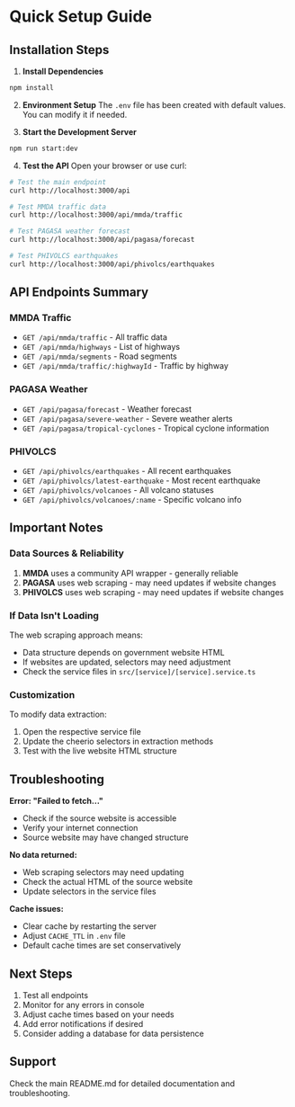 # Quick Setup Guide

## Installation Steps

1. **Install Dependencies**
```bash
npm install
```

2. **Environment Setup**
The `.env` file has been created with default values. You can modify it if needed.

3. **Start the Development Server**
```bash
npm run start:dev
```

4. **Test the API**
Open your browser or use curl:
```bash
# Test the main endpoint
curl http://localhost:3000/api

# Test MMDA traffic data
curl http://localhost:3000/api/mmda/traffic

# Test PAGASA weather forecast
curl http://localhost:3000/api/pagasa/forecast

# Test PHIVOLCS earthquakes
curl http://localhost:3000/api/phivolcs/earthquakes
```

## API Endpoints Summary

### MMDA Traffic
- `GET /api/mmda/traffic` - All traffic data
- `GET /api/mmda/highways` - List of highways
- `GET /api/mmda/segments` - Road segments
- `GET /api/mmda/traffic/:highwayId` - Traffic by highway

### PAGASA Weather
- `GET /api/pagasa/forecast` - Weather forecast
- `GET /api/pagasa/severe-weather` - Severe weather alerts
- `GET /api/pagasa/tropical-cyclones` - Tropical cyclone information

### PHIVOLCS
- `GET /api/phivolcs/earthquakes` - All recent earthquakes
- `GET /api/phivolcs/latest-earthquake` - Most recent earthquake
- `GET /api/phivolcs/volcanoes` - All volcano statuses
- `GET /api/phivolcs/volcanoes/:name` - Specific volcano info

## Important Notes

### Data Sources & Reliability

1. **MMDA** uses a community API wrapper - generally reliable
2. **PAGASA** uses web scraping - may need updates if website changes
3. **PHIVOLCS** uses web scraping - may need updates if website changes

### If Data Isn't Loading

The web scraping approach means:
- Data structure depends on government website HTML
- If websites are updated, selectors may need adjustment
- Check the service files in `src/[service]/[service].service.ts`

### Customization

To modify data extraction:
1. Open the respective service file
2. Update the cheerio selectors in extraction methods
3. Test with the live website HTML structure

## Troubleshooting

**Error: "Failed to fetch..."**
- Check if the source website is accessible
- Verify your internet connection
- Source website may have changed structure

**No data returned:**
- Web scraping selectors may need updating
- Check the actual HTML of the source website
- Update selectors in the service files

**Cache issues:**
- Clear cache by restarting the server
- Adjust `CACHE_TTL` in `.env` file
- Default cache times are set conservatively

## Next Steps

1. Test all endpoints
2. Monitor for any errors in console
3. Adjust cache times based on your needs
4. Add error notifications if desired
5. Consider adding a database for data persistence

## Support

Check the main README.md for detailed documentation and troubleshooting.



